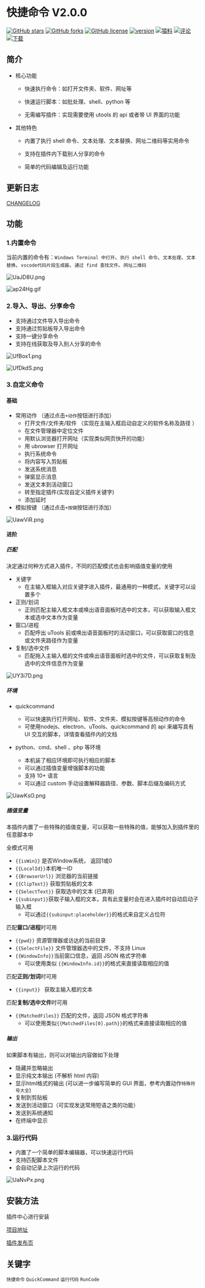 

# 快捷命令 V2.0.0

[![GitHub stars](https://img.shields.io/github/stars/fofolee/uTools-QuickerCommand?style=flat-square)](https://github.com/fofolee/uTools-QuickerCommand/stargazers) [![GitHub forks](https://img.shields.io/github/forks/fofolee/uTools-QuickerCommand?style=flat-square)](https://github.com/fofolee/uTools-QuickerCommand/network/members) [![GitHub license](https://img.shields.io/github/license/fofolee/uTools-QuickerCommand?style=flat-square)](https://github.com/fofolee/uTools-QuickerCommand/blob/master/LICENSE) [![version]( https://img.shields.io/badge/dynamic/json?color=f58142&label=version&query=%24.version&url=https%3A%2F%2Fraw.githubusercontent.com%2Ffofolee%2FuTools-QuickerCommand%2Fmaster%2Fsrc%2Fplugin.json&style=flat-square)](https://github.com/fofolee/uTools-QuickerCommand/blob/master/src/helps/CHANGELOG.md) [![猿料](https://img.shields.io/badge/%E7%8C%BF%E6%96%99-https%3A%2F%2Fyuanliao.info%2Fd%2F424%2F131-red?style=flat-square)](https://yuanliao.info/d/424) [![评论](https://img.shields.io/badge/dynamic/json?color=%2350e3c2&label=%E8%AF%84%E8%AE%BA&query=%24.data.attributes.lastPostNumber&url=https%3A%2F%2Fyuanliao.info%2Fapi%2Fdiscussions%2F424&style=flat-square)](https://yuanliao.info/d/424) [![下载](https://img.shields.io/badge/dynamic/json?label=%E4%B8%8B%E8%BD%BD&query=quickcommand&url=http%3A%2F%2F45.77.122.164%3A8888%2FdownloadsStatistics.php&style=flat-square)](https://yuanliao.info/d/424)

## 简介

- 核心功能
  - 快速执行命令：如打开文件夹、软件、网址等

  - 快速运行脚本：如批处理、shell、python 等

  - 无需编写插件：实现需要使用 utools 的 api 或者带 UI 界面的功能

- 其他特色
  - 内置了执行 shell 命令、文本处理、文本替换、网址二维码等实用命令

  - 支持在插件内下载别人分享的命令

  - 简单的代码编辑及运行功能

## 更新日志

[CHANGELOG](https://github.com/fofolee/uTools-QuickerCommand/blob/master/src/helps/CHANGELOG.md)

## 功能

### 1.内置命令

当前内置的命令有：`Windows Terminal 中打开`、`执行 shell 命令`、`文本处理`、`文本替换`、`vscode代码片段生成器`、`通过 find 查找文件`、`网址二维码`

![UaJD8U.png](https://i.imgur.com/SI21vCg.png)

![ap24Hg.gif](https://s1.ax1x.com/2020/07/26/ap24Hg.gif)

### 2.导入、导出、分享命令

- 支持通过文件导入导出命令
- 支持通过剪贴板导入导出命令
- 支持一键分享命令
- 支持在线获取及导入别人分享的命令

![UfBox1.png](https://i.imgur.com/pKKWqdT.png)

![UfDkdS.png](https://i.imgur.com/ikAxHY1.png)

### 3.自定义命令

#### 基础

- 常用动作 （通过点击`+动作`按钮进行添加）
  - 打开文件/文件夹/软件 （实现在主输入框启动自定义的软件名称及路径 ）
  - 在文件管理器中定位文件
  - 用默认浏览器打开网址（实现类似网页快开的功能）
  - 用 ubrowser 打开网址
  - 执行系统命令
  - 将内容写入剪贴板
  - 发送系统消息
  - 弹窗显示消息
  - 发送文本到活动窗口
  - 转至指定插件(实现自定义插件关键字)
  - 添加延时
- 模拟按键 （通过点击`+按键`按钮进行添加）

![UawViR.png](https://s1.ax1x.com/2020/07/14/UawViR.png)

#### 进阶

##### 匹配

决定通过何种方式进入插件，不同的匹配模式也会影响插值变量的使用

- 关键字
  - 在主输入框输入对应关键字进入插件，最通用的一种模式，关键字可以设置多个
- 正则/划词
  - 正则匹配主输入框文本或唤出语音面板时选中的文本，可以获取输入框文本或选中文本作为变量
- 窗口/进程
  - 匹配呼出 uTools 前或唤出语音面板时的活动窗口，可以获取窗口的信息或文件夹路径作为变量
- 复制/选中文件
  - 匹配拖入主输入框的文件或唤出语音面板时选中的文件，可以获取复制及选中的文件信息作为变量

![UY3i7D.png](https://s1.ax1x.com/2020/07/13/UY3i7D.png)

##### 环境

- quickcommand

  - 可以快速执行打开网址、软件、文件夹、模拟按键等高频动作的命令
  - 可使用nodejs、electron、uTools、quickcommand 的 api 来编写具有 UI 交互的脚本，详情查看插件内的文档

- python、cmd、shell 、php 等环境

  - 本机装了相应环境即可执行相应的脚本
  - 可以通过插值变量增强脚本的功能
  - 支持 10+ 语言
  - 可以通过 custom 手动设置解释器路径、参数、脚本后缀及编码方式

![UawKsO.png](https://s1.ax1x.com/2020/07/14/UawKsO.png)

##### 插值变量

本插件内置了一些特殊的插值变量，可以获取一些特殊的值，能够加入到插件里的任意脚本中

全模式可用

- `{{isWin}}` 是否Window系统， 返回1或0
- `{{LocalId}}`本机唯一ID
- `{{BrowserUrl}}` 浏览器的当前链接
- `{{ClipText}}` 获取剪贴板的文本
- `{{SelectText}}` 获取选中的文本 (已弃用)
- `{{subinput}}`获取子输入框的文本，具有此变量时会在进入插件时自动启动子输入框
  - 可以通过`{{subinput:placeholder}}`的格式来自定义占位符

匹配**窗口/进程**时可用

- `{{pwd}}` 资源管理器或访达的当前目录
- `{{SelectFile}}` 文件管理器选中的文件，不支持 Linux
- `{{WindowInfo}}`当前窗口信息，返回 JSON 格式字符串
  - 可以使用类似 `{{WindowInfo.id}}`的格式来直接读取相应的值

匹配**正则/划词**时可用

- `{{input}} ` 获取主输入框的文本

匹配**复制/选中文件**时可用

- `{{MatchedFiles}}` 匹配的文件，返回 JSON 格式字符串
  - 可以使用类似`{{MatchedFiles[0].path}}`的格式来直接读取相应的值

##### 输出

如果脚本有输出，则可以对输出内容做如下处理

- 隐藏并忽略输出
- 显示纯文本输出 (不解析 html 内容)
- 显示html格式的输出 (可以进一步编写简单的 GUI 界面，参考内置动作`特殊符号大全`)
- 复制到剪贴板
- 发送到活动窗口（可实现发送常用短语之类的功能）
- 发送到系统通知
- 在终端中显示

### 3.运行代码

- 内置了一个简单的脚本编辑器，可以快速运行代码
- 支持匹配脚本文件
- 会自动记录上次运行的代码

![UaNvPx.png](https://s1.ax1x.com/2020/07/14/UaNvPx.png)

## 安装方法

插件中心进行安装

[项目地址](https://github.com/fofolee/uTools-QuickerCommand)

[插件发布页](https://yuanliao.info/d/424)

## 关键字

`快捷命令` `QuickCommand` `运行代码` `RunCode`
